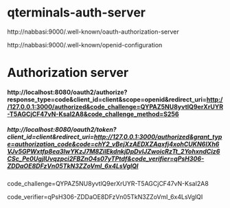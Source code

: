 # qterminals-auth-server

<p>http://nabbasi:9000/.well-known/oauth-authorization-server</p>
<p>http://nabbasi:9000/.well-known/openid-configuration</p>

# Authorization server
#### http://localhost:8080/oauth2/authorize?response_type=code&client_id=client&scope=openid&redirect_uri=http://127.0.0.1:3000/authorized&code_challenge=QYPAZ5NU8yvtlQ9erXrUYR-T5AGCjCF47vN-KsaI2A8&code_challenge_method=S256
##### http://localhost:8080/oauth2/token?client_id=client&redirect_uri=http://127.0.0.1:3000/authorized&grant_type=authorization_code&code=chY2_vBejXzAEDXZAqxfj4xohCUKN6IXh6VJv5GPWxtfp8ea3lwYKzJ7M8ZilEkdnkjDpDvlJZwoicRzTt_2YohxndCiz6CSc_Pe0UgjlUvqzpci2FBZnO4s07yTPtdf&code_verifier=qPsH306-ZDDaOE8DFzVn05TkN3ZZoVmI_6x4LsVglQI

<p>code_challenge=QYPAZ5NU8yvtlQ9erXrUYR-T5AGCjCF47vN-KsaI2A8</p>
<p>code_verifier=qPsH306-ZDDaOE8DFzVn05TkN3ZZoVmI_6x4LsVglQI</p>